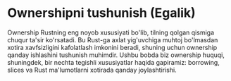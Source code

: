# Ownershipni tushunish (Egalik)

Ownership Rustning eng noyob xususiyati bo'lib, tilning qolgan qismiga chuqur ta'sir ko'rsatadi. Bu Rust-ga axlat yig'uvchiga muhtoj bo'lmasdan xotira xavfsizligini kafolatlash imkonini beradi, shuning uchun ownership  qanday ishlashini tushunish muhimdir. Ushbu bobda biz ownership huquqi, shuningdek, bir nechta tegishli xususiyatlar haqida gapiramiz: borrowing, slices va Rust ma'lumotlarni xotirada qanday joylashtirishi.
